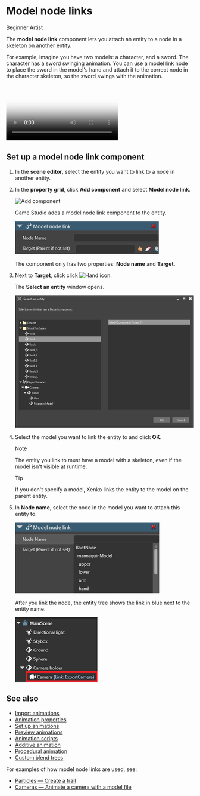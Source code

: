 # Model node links

<span class="label label-doc-level">Beginner</span>
<span class="label label-doc-audience">Artist</span>

The **model node link** component lets you attach an entity to a node in a skeleton on another entity.

For example, imagine you have two models: a character, and a sword. The character has a sword swinging animation. You can use a model link node to place the sword in the model's hand and attach it to the correct node in the character skeleton, so the sword swings with the animation.

<p>
<video autoplay loop class="responsive-video" poster="../particles/tutorials/media/sword-slash-1.jpg">
   <source src="../particles/tutorials/media/sword-slash-1.mp4" type="video/mp4">
</video>
</p>

## Set up a model node link component

1. In the **scene editor**, select the entity you want to link to a node in another entity.

2. In the **property grid**, click **Add component** and select **Model node link**.

    ![Add component](../particles/tutorials/media/add-model-node-link.png)

    Game Studio adds a model node link component to the entity.

    ![Model node link component](media/model-node-component.png)

    The component only has two properties: **Node name** and **Target**.

3. Next to **Target**, click click ![Hand icon](~/manual/game-studio/media/hand-icon.png).

    The **Select an entity** window opens.

    ![Select an entity](media/select-an-entity-window.png)

4. Select the model you want to link the entity to and click **OK**.

    >[!Note]
    >The entity you link to must have a model with a skeleton, even if the model isn't visible at runtime.

    >[!Tip]
    >If you don't specify a model, Xenko links the entity to the model on the parent entity.

5. In **Node name**, select the node in the model you want to attach this entity to.

    ![Select node](media/select-node.png)

    After you link the node, the entity tree shows the link in blue next to the entity name.
    
    ![Model node link](media/model-node-linked.png)

## See also

* [Import animations](import-animations.md)
* [Animation properties](animation-properties.md)
* [Set up animations](set-up-animations.md)
* [Preview animations](preview-animations.md)
* [Animation scripts](animation-scripts.md)
* [Additive animation](additive-animation.md)
* [Procedural animation](procedural-animation.md)
* [Custom blend trees](custom-blend-trees.md)

For examples of how model node links are used, see:

* [Particles — Create a trail](../particles/tutorials/create-a-trail.md)
* [Cameras — Animate a camera with a model file](../cameras/animate-a-camera-with-a-model-file.md)